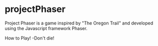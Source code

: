 # projectPhaser


Project Phaser is a game inspired by "The Oregon Trail" and developed using the Javascript framework Phaser.

How to Play!
-Don't die!

